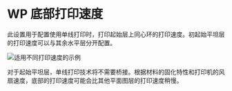 WP 底部打印速度
====
此设置用于配置使用单线打印时，打印起始层上同心环的打印速度。初起始平坦层的打印速度可以与其余水平层分开配置。

![适用不同打印速度的示例](../images/wireframe_printspeed.svg)

对于起始平坦层，单线打印技术将不需要桥接。根据材料的固化特性和打印机的风扇速度，底部的打印速度可能会比其他平面图层的打印速度稍慢。
